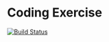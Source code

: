 # Coding Exercise

[![Build Status](https://travis-ci.com/cookiej91/dependency-exercise.svg?token=m4GLbef3m476z7gwpBkc&branch=master)](https://travis-ci.com/cookiej91/dependency-exercise)
